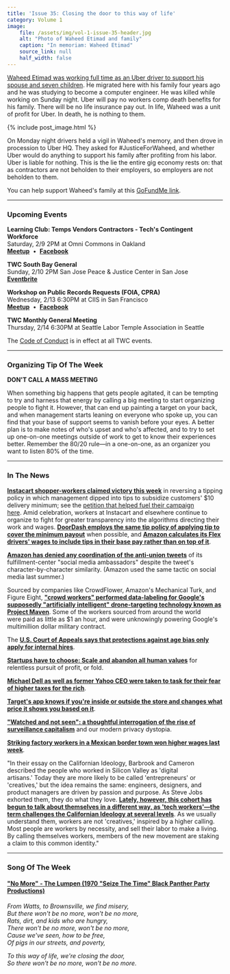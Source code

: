 ```yaml
---
title: 'Issue 35: Closing the door to this way of life'
category: Volume 1
image:
    file: /assets/img/vol-1-issue-35-header.jpg
    alt: "Photo of Waheed Etimad and family"
    caption: "In memoriam: Waheed Etimad"
    source_link: null
    half_width: false
---
```


<!-- Content imported from: https://mailchi.mp/5d43ac8e79e6/tech-workers-coalition-update-1324069?e=dbff030191 -->

[Waheed Etimad was working full time as an Uber driver to support his spouse and seven children](https://www.nytimes.com/aponline/2019/02/04/us/ap-us-highway-crash-father-killed.html). He migrated here with his family four years ago and he was studying to become a computer engineer. He was killed while working on Sunday night. Uber will pay no workers comp death benefits for his family. There will be no life insurance pay out. In life, Waheed was a unit of profit for Uber. In death, he is nothing to them.&nbsp;

<!--excerpt-->

{% include post_image.html %}

On Monday night drivers held a vigil in Waheed's memory, and then drove in procession&nbsp;to Uber HQ. They asked for #JusticeForWaheed, and whether Uber would do anything to&nbsp;support his family after profiting from his labor. Uber is liable for nothing. This is the lie the entire gig economy rests on: that as contractors are not beholden to their employers, so employers are not beholden to them.  
  
You can help support Waheed's family at this [GoFundMe link](https://www.gofundme.com/We-need-to-buy-permanent-shelter-for-the-family).

***

###  Upcoming Events

 **Learning Club: Temps Vendors Contractors - Tech's Contingent Workforce**  
Saturday, 2/9 2PM at Omni Commons in Oakland  
[**Meetup**](https://www.meetup.com/Tech-Workers-Coalition/events/258459822/)&nbsp; •&nbsp; [**Facebook**](https://www.facebook.com/events/1119311634945128/)  

**TWC South Bay General**  
Sunday, 2/10 2PM San Jose Peace & Justice Center in San Jose  
[**Eventbrite**](https://www.eventbrite.com/e/twc-south-bay-general-tickets-56086543361)

**Workshop on Public Records Requests (FOIA, CPRA)**  
Wednesday, 2/13 6:30PM at CIIS in San Francisco  
[**Meetup**](https://www.meetup.com/Tech-Workers-Coalition/events/258480728/)&nbsp; •&nbsp; [**Facebook**](https://www.facebook.com/events/2131655666915765/)  
  
**TWC Monthly General Meeting**  
Thursday, 2/14 6:30PM at Seattle Labor Temple Association in Seattle

The [Code of Conduct](https://techworkerscoalition.org/community-guide/) is in effect at all TWC events.

***

### Organizing Tip Of The Week

**DON'T CALL A MASS MEETING**  
  
When something big happens that gets people agitated, it can be tempting to try and harness that energy by calling a big meeting to start organizing people to fight it. However, that can end up painting a target on your back, and when management starts leaning on everyone who spoke up, you can find that your base of support seems to vanish before your eyes. A better plan is to make notes of who's upset and who's affected, and to try to set up one-on-one meetings outside of work to get to know their experiences better. Remember the 80/20 rule&mdash;in a one-on-one, as an organizer you want to listen 80% of the time.

***

###  In The News

[**Instacart shopper-workers claimed victory this week**](https://www.buzzfeednews.com/article/carolineodonovan/after-scrutiny-instacart-will-end-its-controversial-tipping) in reversing a tipping policy in which management dipped into tips to subsidize customers' $10 delivery minimum; see the [petition that helped fuel their campaign here](https://medium.com/@workingwa/instacart-heres-our-22-cents-no-more-tip-theft-low-pay-and-black-box-pay-algorithms-8ff1d7c6b66).&nbsp;Amid celebration, workers at Instacart and elsewhere continue to organize to fight for greater transparency into the algorithms directing their work and wages. [**DoorDash employs the same tip policy of applying tip to cover the minimum payout**](https://www.buzzfeednews.com/article/carolineodonovan/delivery-startups-are-using-tips-to-fulfill-pay-promises) when possible,&nbsp;and [**Amazon calculates its Flex drivers' wages to include tips in their base pay rather than on top of it**](https://www.latimes.com/business/technology/la-fi-tn-amazon-drivers-tips-20190207-story.html).&nbsp;&nbsp;  
  
[**Amazon has denied any coordination of the anti-union tweets**](https://slate.com/technology/2019/02/nyc-hq2-amazon-fulfillment-center-union-tweets.html) of its fulfillment-center "social media ambassadors" despite the tweet's character-by-character similarity. (Amazon used the same tactic on social media last summer.)&nbsp;  
  
Sourced by companies like CrowdFlower, Amazon's Mechanical Turk, and Figure Eight, [**"crowd workers" performed data-labeling for Google's supposedly "artificially intelligent" drone-targeting technology known as Project Maven**](https://theintercept.com/2019/02/04/google-ai-project-maven-figure-eight/). Some of the workers sourced from around the world were&nbsp;paid as little as $1 an hour, and were unknowingly powering Google's multimillion dollar military contract.&nbsp;&nbsp;  
  
The [**U.S. Court of Appeals says that protections against age bias only apply for internal hires**](https://www.forbes.com/sites/ruthumoh/2019/01/27/older-job-applicants-not-protected-by-age-bias-law-says-us-appeals-court/#59353a8414d9).  
  
[**Startups have to choose: Scale and abandon all human values**](https://www.cnbc.com/2019/01/23/crowd-funding-platform-patreon-announces-it-will-pay-out-half-a-billion-dollars-to-content-creators-in-2019.html) for relentless pursuit of profit, or fold.  
  
[**Michael Dell as well as former Yahoo CEO were taken to task for their fear of higher taxes for the rich**](https://youtu.be/paaen3b44XY).  
  
[**Target's app knows if you're inside or outside the store and changes what price it shows you based on it**](https://www.kare11.com/article/money/consumer/the-target-app-price-switch-what-you-need-to-know/89-9ef4106a-895d-4522-8a00-c15cff0a0514).  
  
[**"Watched and not seen": a thoughtful interrogation of the rise of surveillance capitalism**](https://gutsmagazine.ca/watched-and-not-seen/) and our modern privacy dystopia.  
  
[**Striking factory workers in a Mexican border town won higher wages last week**](https://apnews.com/01e56287cf2b4e3d981544cddf62bad8).  
  
"In their essay on the Californian Ideology, Barbrook and Cameron described the people who worked in Silicon Valley as 'digital artisans.'&nbsp;Today they are more likely to be called 'entrepreneurs'&nbsp;or 'creatives,'&nbsp;but the idea remains the same: engineers, designers, and product managers are driven by passion and purpose. As Steve Jobs exhorted them, they do what they love. [**Lately, however, this cohort has begun to talk about themselves in a different way, as 'tech workers'—the term challenges the Californian Ideology at several levels**](https://newrepublic.com/article/153046/stark-political-divide-tech-ceos-employees?fbclid=IwAR23vbYuBm0zSRBSmhhqh3DH4xzl4E0dUQGf9YyUbFc3OKHJyRuqpLUC7w8). As we usually understand them, workers are not 'creatives,'&nbsp;inspired by a higher calling. Most people are workers by necessity, and sell their labor to make a living. By calling themselves workers, members of the new movement are staking a claim to this common identity."

***

### Song Of The Week

#### [**"No More" - The Lumpen (1970 "Seize The Time" Black Panther Party Productions)**](https://www.youtube.com/watch?v=uVo29ejD7jA)

_From Watts, to Brownsville, we find misery,_  
_But there won't be no more, won't be no more,_  
_Rats, dirt, and kids who are hungry,_  
_There won't be no more, won't be no more,_  
_Cause we've seen, how to be free,_  
_Of pigs in our streets, and poverty,_  

_To this way of life, we're closing the door,_  
_So there won't be no more, won't be no more._  
